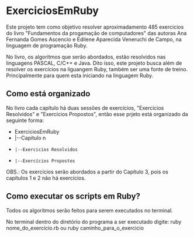 # ExerciciosEmRuby
<p>Este projeto tem como objetivo resolver aproximadamento 485 exercicios do livro "Fundamentos da progamação de computadores" das autoras Ana Fernanda Gomes Ascencio e Edilene Aparecida Veneruchi de Campo, na linguagem de programação Ruby.</p>
<p>No livro, os algoritmos que serão abordados, estão resolvidos nas linguagens PASCAL, C/C++ e Java. Dito isso, este projeto busca além de resolver os exercícios na liguangem Ruby, também ser uma fonte de treino. Principalmente para quem esta iniciando na linguagem Ruby.</p>

<h2>Como está organizado</h2>
<p>No livro cada capítulo há duas sessões de exercícios, "Exercícios Resolvidos" e "Exercícios Propostos", então esse prjeto está organizado da seguinte forma:</p>

- ExerciciosEmRuby
-   |--Capitulo n
-     |--Exercicios Resolvidos
-     |--Exercícios Propostos

<p>OBS.: Os exercícios serão abordados a partir do Capítulo 3, pois os capítulos 1 e 2 não há exercícios.</p>

<h2>Como executar os scripts em Ruby?</h2>
<p>Todos os algoritmos serão feitos para serem executados no terminal.</p>
<p>No terminal dentro do diretório do programa a ser executado digite: ruby nome_do_exercicio.rb ou ruby caminho_para_o_exercicio</p>

